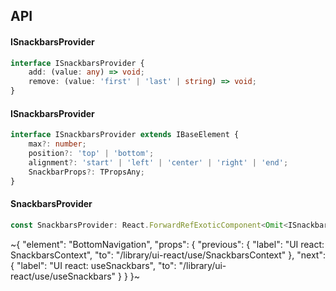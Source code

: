 

## API

#### ISnackbarsProvider

```ts
interface ISnackbarsProvider {
    add: (value: any) => void;
    remove: (value: 'first' | 'last' | string) => void;
}
```

#### ISnackbarsProvider

```ts
interface ISnackbarsProvider extends IBaseElement {
    max?: number;
    position?: 'top' | 'bottom';
    alignment?: 'start' | 'left' | 'center' | 'right' | 'end';
    SnackbarProps?: TPropsAny;
}
```

#### SnackbarsProvider

```ts
const SnackbarsProvider: React.ForwardRefExoticComponent<Omit<ISnackbarsProvider, "ref"> & React.RefAttributes<unknown>>;
```


~{
  "element": "BottomNavigation",
  "props": {
    "previous": {
      "label": "UI react: SnackbarsContext",
      "to": "/library/ui-react/use/SnackbarsContext"
    },
    "next": {
      "label": "UI react: useSnackbars",
      "to": "/library/ui-react/use/useSnackbars"
    }
  }
}~
